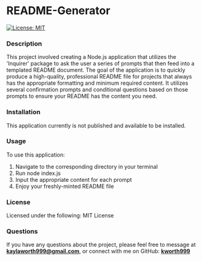 
# README-Generator

[![License: MIT](https://img.shields.io/badge/License-MIT-yellow.svg)](https://opensource.org/licenses/MIT)  

### Description
This project involved creating a Node.js application that utilizes the 'Inquirer' package to ask the user a series of prompts that then feed into a templated README document. The goal of the application is to quickly produce a high-quality, professional README file for projects that always has the appropriate formatting and minimum required content. It utilizes several confirmation prompts and conditional questions based on those prompts to ensure your README has the content you need.

### Installation
This application currently is not published and available to be installed.

### Usage
To use this application:

1. Navigate to the corresponding directory in your terminal
2. Run node index.js
3. Input the appropriate content for each prompt
4. Enjoy your freshly-minted README file

### License
Licensed under the following: MIT License

### Questions
If you have any questions about the project, please feel free to message at **kaylaworth999@gmail.com**, or connect with me on GitHub: **[kworth999](https://github.com/kworth999)**


